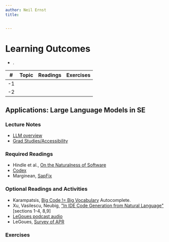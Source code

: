 ```yaml
---
author: Neil Ernst
title: 


---
```


<topic>

# Learning Outcomes

- .

| #    | Topic | Readings | Exercises |
| ---- | ----- | -------- | --------- |
| -1   |       |          |           |
| -2   |       |          |           |



## Applications: Large Language Models in SE 

### Lecture Notes

* [LLM overview](slides/llm-intro.md)
* [Grad Studies/Accessibility](slides/Grad-Opportunities.md)

### Required Readings

* Hindle et al., [On the Naturalness of Software](https://dl.acm.org/doi/10.5555/2337223.2337322)
* [Codex](https://arxiv.org/pdf/2107.03374.pdf)
* Marginean, [SapFix](https://research.fb.com/publications/sapfix-automated-end-to-end-repair-at-scale/)

### Optional Readings and Activities

* Karampatsis, [Big Code != Big Vocabulary](https://ieeexplore.ieee.org/abstract/document/9284032) 
  Autocomplete.
* Xu, Vasilescu, Neubig, ["In IDE Code Generation from Natural Language"](https://arxiv.org/abs/2101.11149) [sections 1-4, 8,9]
* [LeGoues podcast audio](https://www.youtube.com/watch?v=YPfyRT80VJI)
* LeGoues, [Survey of APR](http://www.cs.cmu.edu/~clegoues/docs/legoues-cacm2019.pdf) 

### Exercises